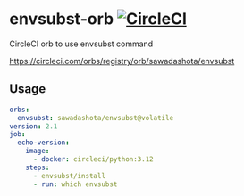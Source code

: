 envsubst-orb [![CircleCI](https://circleci.com/gh/sawadashota/envsubst-orb/tree/master.svg?style=svg)](https://circleci.com/gh/sawadashota/envsubst-orb/tree/master)
===

CircleCI orb to use envsubst command

https://circleci.com/orbs/registry/orb/sawadashota/envsubst

Usage
---

```yaml
orbs:
  envsubst: sawadashota/envsubst@volatile
version: 2.1
job:
  echo-version:
    image:
      - docker: circleci/python:3.12
    steps:
      - envsubst/install
      - run: which envsubst
```